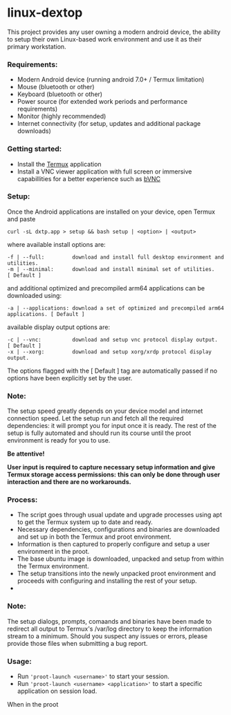 # linux-dextop

This project provides any user owning a modern android device, the ability to setup their own Linux-based work environment and use it as their primary workstation.

### Requirements:
- Modern Android device (running android 7.0+ / Termux limitation)
- Mouse (bluetooth or other)
- Keyboard (bluetooth or other)
- Power source (for extended work periods and performance requirements)
- Monitor (highly recommended)
- Internet connectivity (for setup, updates and additional package downloads)

### Getting started:
- Install the [Termux](https://play.google.com/store/apps/details?id=com.termux "Termux by Fredrik Fornwall") application
- Install a VNC viewer application with full screen or immersive capabillities for a better experience such as [bVNC](https://play.google.com/store/apps/details?id=com.iiordanov.freebVNC "bVNC by Iordan Iordanov")

### Setup:

Once the Android applications are installed on your device, open Termux and paste

```
curl -sL dxtp.app > setup && bash setup | <option> | <output>
```

where available install options are:

```
-f | --full:         download and install full desktop environment and utilities.
-m | --minimal:      download and install minimal set of utilities.                  [ Default ]
```

and additional optimized and precompiled arm64 applications can be downloaded using:

```
-a | --applications: download a set of optimized and precompiled arm64 applications. [ Default ]
```

available display output options are:

```
-c | --vnc:          download and setup vnc protocol display output.                 [ Default ]
-x | --xorg:         download and setup xorg/xrdp protocol display output.
```

The options flagged with the [ Default ] tag are automatically passed if no options have been explicitly set by the user.

### Note:
The setup speed greatly depends on your device model and internet connection speed.
Let the setup run and fetch all the required dependencies: it will prompt you for input once it is ready.
The rest of the setup is fully automated and should run its course until the proot environment is ready for you to use.

**Be attentive!**

**User input is required to capture necessary setup information and give Termux storage access permissions:**
**this can only be done through user interaction and there are no workarounds.**

### Process:
- The script goes through usual update and upgrade processes using apt to get the Termux system up to date and ready.
- Necessary dependencies, configurations and binaries are downloaded and set up in both the Termux and proot environment.
- Information is then captured to properly configure and setup a user environment in the proot.
- The base ubuntu image is downloaded, unpacked and setup from within the Termux environment.
- The setup transitions into the newly unpacked proot environment and proceeds with configuring and installing the rest of your setup.
- 
### Note:
The setup dialogs, prompts, comaands and binaries have been made to redirect all output to Termux's /var/log directory to keep the information stream to a minimum.
Should you suspect any issues or errors, please provide those files when submitting a bug report.

### Usage:
- Run ```'proot-launch <username>'``` to start your session.
- Run ```'proot-launch <username> <application>'``` to start a specific application on session load.

When in the proot